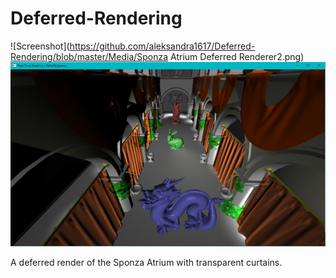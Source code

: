 # Deferred-Rendering
![Screenshot](https://github.com/aleksandra1617/Deferred-Rendering/blob/master/Media/Sponza Atrium Deferred Renderer2.png)
![Screenshot](https://github.com/aleksandra1617/Deferred-Rendering/blob/master/Media/SponzaAtiriumDeferredImg3.png)
      
A deferred render of the Sponza Atrium with transparent curtains.

